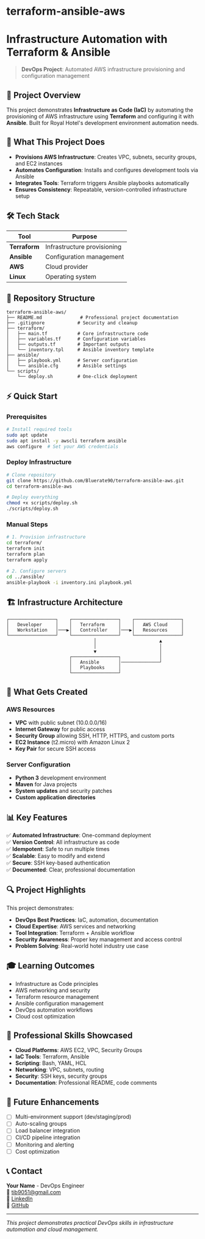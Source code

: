 # terraform-ansible-aws

# Infrastructure Automation with Terraform & Ansible

> **DevOps Project**: Automated AWS infrastructure provisioning and configuration management

## 🚀 Project Overview

This project demonstrates **Infrastructure as Code (IaC)** by automating the provisioning of AWS infrastructure using **Terraform** and configuring it with **Ansible**. Built for Royal Hotel's development environment automation needs.

## 🎯 What This Project Does

- **Provisions AWS Infrastructure**: Creates VPC, subnets, security groups, and EC2 instances
- **Automates Configuration**: Installs and configures development tools via Ansible
- **Integrates Tools**: Terraform triggers Ansible playbooks automatically
- **Ensures Consistency**: Repeatable, version-controlled infrastructure setup

## 🛠️ Tech Stack

| Tool | Purpose |
|------|---------|
| **Terraform** | Infrastructure provisioning |
| **Ansible** | Configuration management |
| **AWS** | Cloud provider |
| **Linux** | Operating system |

## 📁 Repository Structure

```
terraform-ansible-aws/
├── README.md              # Professional project documentation
├── .gitignore            # Security and cleanup
├── terraform/
│   ├── main.tf           # Core infrastructure code
│   ├── variables.tf      # Configuration variables
│   ├── outputs.tf        # Important outputs
│   └── inventory.tpl     # Ansible inventory template
├── ansible/
│   ├── playbook.yml      # Server configuration
│   └── ansible.cfg       # Ansible settings
└── scripts/
    └── deploy.sh         # One-click deployment
```

## ⚡ Quick Start

### Prerequisites
```bash
# Install required tools
sudo apt update
sudo apt install -y awscli terraform ansible
aws configure  # Set your AWS credentials
```

### Deploy Infrastructure
```bash
# Clone repository
git clone https://github.com/Bluerate90/terraform-ansible-aws.git
cd terraform-ansible-aws

# Deploy everything
chmod +x scripts/deploy.sh
./scripts/deploy.sh
```

### Manual Steps
```bash
# 1. Provision infrastructure
cd terraform/
terraform init
terraform plan
terraform apply

# 2. Configure servers
cd ../ansible/
ansible-playbook -i inventory.ini playbook.yml
```

## 🏗️ Infrastructure Architecture

```
┌─────────────────┐    ┌─────────────────┐    ┌─────────────────┐
│   Developer     │    │   Terraform     │    │   AWS Cloud     │
│   Workstation   │───▶│   Controller    │───▶│   Resources     │
└─────────────────┘    └─────────────────┘    └─────────────────┘
                                │                       ▲
                                │                       │
                                ▼                       │
                       ┌─────────────────┐              │
                       │   Ansible       │──────────────┘
                       │   Playbooks     │
                       └─────────────────┘
```

## 🔧 What Gets Created

### AWS Resources
- **VPC** with public subnet (10.0.0.0/16)
- **Internet Gateway** for public access
- **Security Group** allowing SSH, HTTP, HTTPS, and custom ports
- **EC2 Instance** (t2.micro) with Amazon Linux 2
- **Key Pair** for secure SSH access

### Server Configuration
- **Python 3** development environment
- **Maven** for Java projects
- **System updates** and security patches
- **Custom application directories**

## 📊 Key Features

✅ **Automated Infrastructure**: One-command deployment  
✅ **Version Control**: All infrastructure as code  
✅ **Idempotent**: Safe to run multiple times  
✅ **Scalable**: Easy to modify and extend  
✅ **Secure**: SSH key-based authentication  
✅ **Documented**: Clear, professional documentation  

## 🔍 Project Highlights

This project demonstrates:
- **DevOps Best Practices**: IaC, automation, documentation
- **Cloud Expertise**: AWS services and networking
- **Tool Integration**: Terraform + Ansible workflow
- **Security Awareness**: Proper key management and access control
- **Problem Solving**: Real-world hotel industry use case

## 🎓 Learning Outcomes

- Infrastructure as Code principles
- AWS networking and security
- Terraform resource management
- Ansible configuration management
- DevOps automation workflows
- Cloud cost optimization

## 💼 Professional Skills Showcased

- **Cloud Platforms**: AWS EC2, VPC, Security Groups
- **IaC Tools**: Terraform, Ansible
- **Scripting**: Bash, YAML, HCL
- **Networking**: VPC, subnets, routing
- **Security**: SSH keys, security groups
- **Documentation**: Professional README, code comments

## 🚀 Future Enhancements

- [ ] Multi-environment support (dev/staging/prod)
- [ ] Auto-scaling groups
- [ ] Load balancer integration
- [ ] CI/CD pipeline integration
- [ ] Monitoring and alerting
- [ ] Cost optimization

## 📞 Contact

**Your Name** - DevOps Engineer  
📧 tib9051@gmail.com  
🔗 [LinkedIn](https://linkedin.com/in/tibyan-hussien-1889339a)  
🐙 [GitHub](https://github.com/Bluerate90)

---

*This project demonstrates practical DevOps skills in infrastructure automation and cloud management.*
